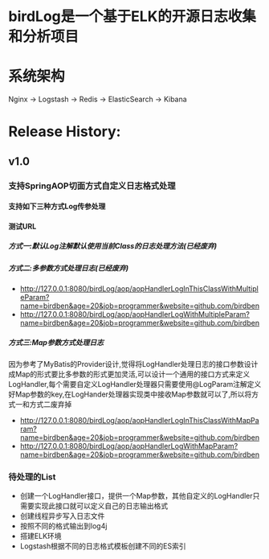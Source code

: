 # birdLog是一个基于ELK的开源日志收集和分析项目
# 系统架构
Nginx -> Logstash -> Redis -> ElasticSearch -> Kibana

# Release History:
## v1.0
### 支持SpringAOP切面方式自定义日志格式处理

#### 支持如下三种方式Log传参处理
#### 测试URL
##### 方式一:默认Log注解默认使用当前Class的日志处理方法(已经废弃)
##### 方式二:多参数方式处理日志(已经废弃)
- http://127.0.0.1:8080/birdLog/aop/aopHandlerLogInThisClassWithMultipleParam?name=birdben&age=20&job=programmer&website=github.com/birdben
- http://127.0.0.1:8080/birdLog/aop/aopHandlerLogWithMultipleParam?name=birdben&age=20&job=programmer&website=github.com/birdben

##### 方式三:Map参数方式处理日志
因为参考了MyBatis的Provider设计,觉得将LogHandler处理日志的接口参数设计成Map的形式要比多参数的形式更加灵活,可以设计一个通用的接口方式来定义LogHandler,每个需要自定义LogHandler处理器只需要使用@LogParam注解定义好Map参数的key,在LogHander处理器实现类中接收Map参数就可以了,所以将方式一和方式二废弃掉
- http://127.0.0.1:8080/birdLog/aop/aopHandlerLogInThisClassWithMapParam?name=birdben&age=20&job=programmer&website=github.com/birdben
- http://127.0.0.1:8080/birdLog/aop/aopHandlerLogWithMapParam?name=birdben&age=20&job=programmer&website=github.com/birdben

### 待处理的List
- 创建一个LogHandler接口，提供一个Map参数，其他自定义的LogHandler只需要实现此接口就可以定义自己的日志输出格式
- 创建线程异步写入日志文件
- 按照不同的格式输出到log4j
- 搭建ELK环境
- Logstash根据不同的日志格式模板创建不同的ES索引